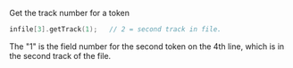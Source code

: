 <span class="snippet-title">Get the track number for a token</span>

```cpp
infile[3].getTrack(1);   // 2 = second track in file.
```

The "1" is the field number for the second token on the 4th line,
which is in the second track of the file.


